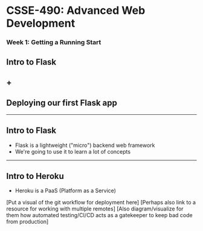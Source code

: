 # CSSE-490: Advanced Web Development
### Week 1: Getting a Running Start

## Intro to Flask
## +
## Deploying our first Flask app

---

## Intro to Flask

* Flask is a lightweight ("micro") backend web framework
* We're going to use it to learn a lot of concepts


---

## Intro to Heroku

* Heroku is a PaaS (Platform as a Service)

[Put a visual of the git workflow for deployment here]
[Perhaps also link to a resource for working with multiple remotes]
[Also diagram/visualize for them how automated testing/CI/CD acts as a gatekeeper to keep bad code from production]
